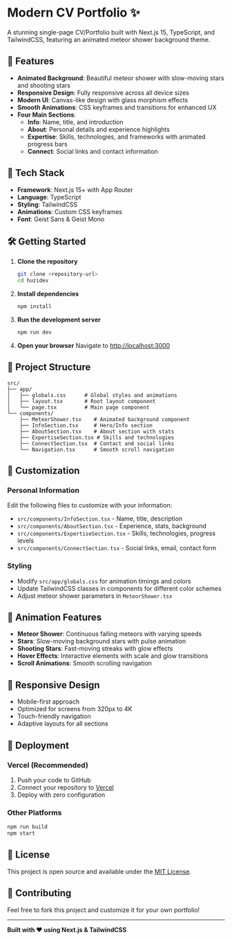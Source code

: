 # Modern CV Portfolio ✨

A stunning single-page CV/Portfolio built with Next.js 15, TypeScript, and TailwindCSS, featuring an animated meteor shower background theme.

## 🌟 Features

- **Animated Background**: Beautiful meteor shower with slow-moving stars and shooting stars
- **Responsive Design**: Fully responsive across all device sizes
- **Modern UI**: Canvas-like design with glass morphism effects
- **Smooth Animations**: CSS keyframes and transitions for enhanced UX
- **Four Main Sections**:
  - **Info**: Name, title, and introduction
  - **About**: Personal details and experience highlights
  - **Expertise**: Skills, technologies, and frameworks with animated progress bars
  - **Connect**: Social links and contact information

## 🚀 Tech Stack

- **Framework**: Next.js 15+ with App Router
- **Language**: TypeScript
- **Styling**: TailwindCSS
- **Animations**: Custom CSS keyframes
- **Font**: Geist Sans & Geist Mono

## 🛠️ Getting Started

1. **Clone the repository**
   ```bash
   git clone <repository-url>
   cd huzidev
   ```

2. **Install dependencies**
   ```bash
   npm install
   ```

3. **Run the development server**
   ```bash
   npm run dev
   ```

4. **Open your browser**
   Navigate to [http://localhost:3000](http://localhost:3000)

## 📁 Project Structure

```
src/
├── app/
│   ├── globals.css      # Global styles and animations
│   ├── layout.tsx       # Root layout component
│   └── page.tsx         # Main page component
└── components/
    ├── MeteorShower.tsx    # Animated background component
    ├── InfoSection.tsx     # Hero/Info section
    ├── AboutSection.tsx    # About section with stats
    ├── ExpertiseSection.tsx # Skills and technologies
    ├── ConnectSection.tsx  # Contact and social links
    └── Navigation.tsx      # Smooth scroll navigation
```

## 🎨 Customization

### Personal Information
Edit the following files to customize with your information:
- `src/components/InfoSection.tsx` - Name, title, description
- `src/components/AboutSection.tsx` - Experience, stats, background
- `src/components/ExpertiseSection.tsx` - Skills, technologies, progress levels
- `src/components/ConnectSection.tsx` - Social links, email, contact form

### Styling
- Modify `src/app/globals.css` for animation timings and colors
- Update TailwindCSS classes in components for different color schemes
- Adjust meteor shower parameters in `MeteorShower.tsx`

## 🌠 Animation Features

- **Meteor Shower**: Continuous falling meteors with varying speeds
- **Stars**: Slow-moving background stars with pulse animation
- **Shooting Stars**: Fast-moving streaks with glow effects
- **Hover Effects**: Interactive elements with scale and glow transitions
- **Scroll Animations**: Smooth scrolling navigation

## 📱 Responsive Design

- Mobile-first approach
- Optimized for screens from 320px to 4K
- Touch-friendly navigation
- Adaptive layouts for all sections

## 🚀 Deployment

### Vercel (Recommended)
1. Push your code to GitHub
2. Connect your repository to [Vercel](https://vercel.com)
3. Deploy with zero configuration

### Other Platforms
```bash
npm run build
npm start
```

## 📄 License

This project is open source and available under the [MIT License](LICENSE).

## 🤝 Contributing

Feel free to fork this project and customize it for your own portfolio!

---

**Built with ❤️ using Next.js & TailwindCSS**
